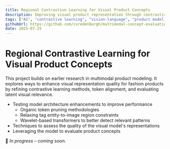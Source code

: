 ```yaml
---
title: Regional Contrastive Learning for Visual Product Concepts
description: Improving visual product representation through contrastive learning with regional grounding in fashion datasets.
tags: ["AI", "contrastive learning", "vision-language", "product modeling", "representation learning"]
githubUrl: https://github.com/cvredenburgh/multimodal-concept-evaluation
date: 2025-07-25
---
```


# Regional Contrastive Learning for Visual Product Concepts

This project builds on earlier research in multimodal product modeling. It explores ways to enhance visual representation quality for fashion products by refining contrastive learning methods, token alignment, and evaluating latent visual relevance.

- Testing model architecture enhancements to improve performance
  - Organic token pruning methodologies
  - Relaxing tag entity-to-image region constraints
  - Wavelet-based transformers to better detect relevant patterns
- Techniques to assess the quality of the visual model's representations
- Leveraging the model to evaluate product concepts

🚧 *In progress – coming soon.*